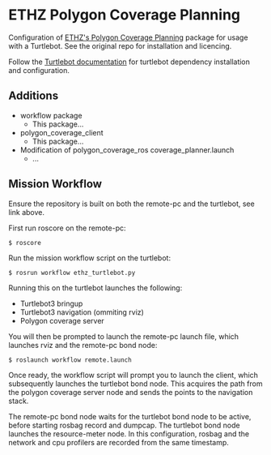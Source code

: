 # ETHZ Polygon Coverage Planning

Configuration of [ETHZ's Polygon Coverage Planning](https://github.com/ethz-asl/polygon_coverage_planning) package for usage with a Turtlebot. See the original repo for installation and licencing.

Follow the [Turtlebot documentation](https://emanual.robotis.com/docs/en/platform/turtlebot3/quick-start/) for turtlebot dependency installation and configuration.


## Additions

* workflow package
  * This package...
* polygon_coverage_client
  * This package...
* Modification of polygon_coverage_ros coverage_planner.launch
  * ...

## Mission Workflow

Ensure the repository is built on both the remote-pc and the turtlebot, see link above.

First run roscore on the remote-pc:

```
$ roscore
```

Run the mission workflow script on the turtlebot:

```
$ rosrun workflow ethz_turtlebot.py
```

Running this on the turtlebot launches the following:
- Turtlebot3 bringup
- Turtlebot3 navigation (ommiting rviz)
- Polygon coverage server

You will then be prompted to launch the remote-pc launch file, which launches rviz and the remote-pc bond node:

```
$ roslaunch workflow remote.launch
```

Once ready, the workflow script will prompt you to launch the client, which subsequently launches the turtlebot bond node. This acquires the path from the polygon coverage server node and sends the points to the navigation stack.


The remote-pc bond node waits for the turtlebot bond node to be active, before starting rosbag record and dumpcap. The turtlebot bond node launches the resource-meter node. In this configuration, rosbag and the network and cpu profilers are recorded from the same timestamp.
